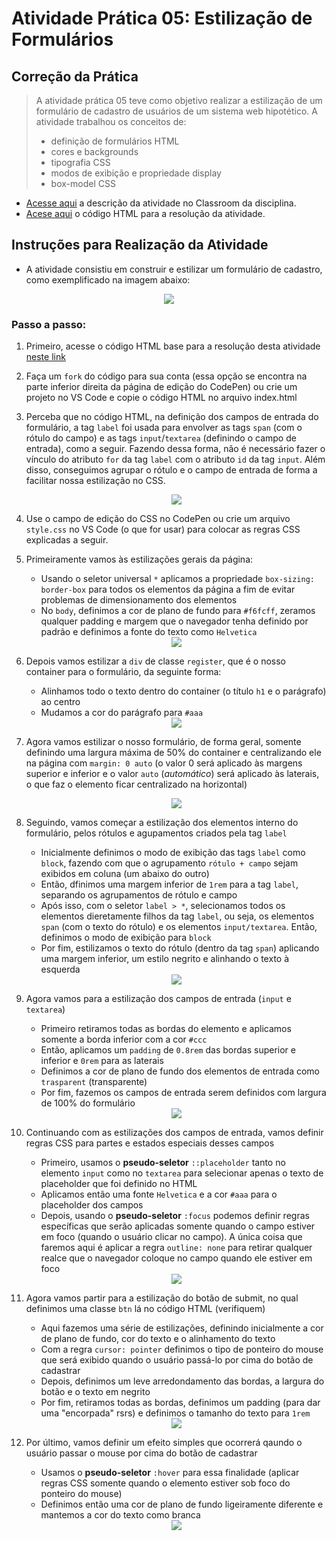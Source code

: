 # Atividade Prática 05: Estilização de Formulários

## Correção da Prática

> A atividade prática 05 teve como objetivo realizar a estilização de um formulário de cadastro de usuários de um sistema web hipotético. A atividade trabalhou os conceitos de:
> - definição de formulários HTML
> - cores e backgrounds
> - tipografia CSS
> - modos de exibição e propriedade display
> - box-model CSS

- [Acesse aqui](https://classroom.google.com/c/NjU2Njk1Njk1MDkz/a/NzA3Nzc2MDg4OTA1/details) a descrição da atividade no Classroom da disciplina.
- [Acese aqui](https://codepen.io/prof_lucasmendes/pen/wvLxQPe) o código HTML para a resolução da atividade.

<a id="inst"></a>
## Instruções para Realização da Atividade

- A atividade consistiu em construir e estilizar um formulário de cadastro, como exemplificado na imagem abaixo:

<div align="center">
    <img src="img-instrucoes/NetBlog-form-cadastro.png">
</div>

### Passo a passo:

1. Primeiro, acesse o código HTML base para a resolução desta atividade [neste link](https://codepen.io/prof_lucasmendes/pen/wvLxQPe)

1. Faça um `fork` do código para sua conta (essa opção se encontra na parte inferior direita da página de edição do CodePen) ou crie um projeto no VS Code e copie o código HTML no arquivo index.html

1. Perceba que no código HTML, na definição dos campos de entrada do formulário, a tag `label` foi usada para envolver as tags `span` (com o rótulo do campo) e as tags `input`/`textarea` (definindo o campo de entrada), como a seguir. Fazendo dessa forma, não é necessário fazer o vínculo do atributo `for` da tag `label` com o atributo `id` da tag `input`. Além disso, conseguimos agrupar o rótulo e o campo de entrada de forma a facilitar nossa estilização no CSS.

    <div align="center">
        <img src="img-instrucoes/code1.png">
    </div>

1. Use o campo de edição do CSS no CodePen ou crie um arquivo `style.css` no VS Code (o que for usar) para colocar as regras CSS explicadas a seguir.

1. Primeiramente vamos às estilizações gerais da página:
    - Usando o seletor universal `*` aplicamos a propriedade `box-sizing: border-box` para todos os elementos da página a fim de evitar problemas de dimensionamento dos elementos
    - No `body`, definimos a cor de plano de fundo para `#f6fcff`, zeramos qualquer padding e margem que o navegador tenha definido por padrão e definimos a fonte do texto como `Helvetica`

    <div align="center">
        <img src="img-instrucoes/code2.png">
    </div>

1. Depois vamos estilizar a `div` de classe `register`, que é o nosso container para o formulário, da seguinte forma:
    - Alinhamos todo o texto dentro do container (o título `h1` e o parágrafo) ao centro
    - Mudamos a cor do parágrafo para `#aaa`

    <div align="center">
        <img src="img-instrucoes/code3.png">
    </div>

1. Agora vamos estilizar o nosso formulário, de forma geral, somente definindo uma largura máxima de 50% do container e centralizando ele na página com `margin: 0 auto` (o valor 0 será aplicado às margens superior e inferior e o valor `auto` (*automático*) será aplicado às laterais, o que faz o elemento ficar centralizado na horizontal)

    <div align="center">
        <img src="img-instrucoes/code4.png">
    </div>

1. Seguindo, vamos começar a estilização dos elementos interno do formulário, pelos rótulos e agupamentos criados pela tag `label`
    - Inicialmente definimos o modo de exibição das tags `label` como `block`, fazendo com que o agrupamento `rótulo + campo` sejam exibidos em coluna (um abaixo do outro)
    - Então, dfinimos uma margem inferior de `1rem` para a tag `label`, separando os agrupamentos de rótulo e campo
    - Após isso, com o seletor `label > *`, selecionamos todos os elementos dieretamente filhos da tag `label`, ou seja, os elementos `span` (com o texto do rótulo) e os elementos `input/textarea`. Então, definimos o modo de exibição para `block`
    - Por fim, estilizamos o texto do rótulo (dentro da tag `span`) aplicando uma margem inferior, um estilo negrito e alinhando o texto à esquerda

    <div align="center">
        <img src="img-instrucoes/code5.png">
    </div>

1. Agora vamos para a estilização dos campos de entrada (`input` e `textarea`)
    - Primeiro retiramos todas as bordas do elemento e aplicamos somente a borda inferior com a cor `#ccc`
    - Então, aplicamos um `padding` de `0.8rem` das bordas superior e inferior e `0rem` para as laterais
    - Definimos a cor de plano de fundo dos elementos de entrada como `trasparent` (transparente)
    - Por fim, fazemos os campos de entrada serem definidos com largura de 100% do formulário

    <div align="center">
        <img src="img-instrucoes/code6.png">
    </div>

1. Continuando com as estilizações dos campos de entrada, vamos definir regras CSS para partes e estados especiais desses campos
    - Primeiro, usamos o **pseudo-seletor** `::placeholder` tanto no elemento `input` como no `textarea` para selecionar apenas o texto de placeholder que foi definido no HTML
    - Aplicamos então uma fonte `Helvetica` e a cor `#aaa` para o placeholder dos campos
    - Depois, usando o **pseudo-seletor** `:focus` podemos definir regras específicas que serão aplicadas somente quando o campo estiver em foco (quando o usuário clicar no campo). A única coisa que faremos aqui é aplicar a regra `outline: none` para retirar qualquer realce que o navegador coloque no campo quando ele estiver em foco

    <div align="center">
        <img src="img-instrucoes/code7.png">
    </div>

1. Agora vamos partir para a estilização do botão de submit, no qual definimos uma classe `btn` lá no código HTML (verifiquem)
    - Aqui fazemos uma série de estilizações, definindo inicialmente a cor de plano de fundo, cor do texto e o alinhamento do texto
    - Com a regra `cursor: pointer` definimos o tipo de ponteiro do mouse que será exibido quando o usuário passá-lo por cima do botão de cadastrar
    - Depois, definimos um leve arredondamento das bordas, a largura do botão e o texto em negrito
    - Por fim, retiramos todas as bordas, definimos um padding (para dar uma "encorpada" rsrs) e definimos o tamanho do texto para `1rem`

    <div align="center">
        <img src="img-instrucoes/code8.png">
    </div>

1. Por último, vamos definir um efeito simples que ocorrerá qaundo o usuário passar o mouse por cima do botão de cadastrar
    - Usamos o **pseudo-seletor** `:hover` para essa finalidade (aplicar regras CSS somente quando o elemento estiver sob foco do ponteiro do mouse)
    - Definimos então uma cor de plano de fundo ligeiramente diferente e mantemos a cor do texto como branca

    <div align="center">
        <img src="img-instrucoes/code9.png">
    </div>
